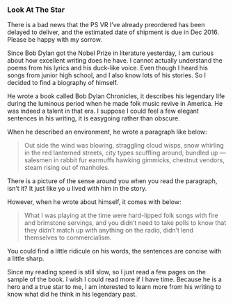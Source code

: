 ### Look At The Star
There is a bad news that the PS VR I’ve already preordered has been delayed to deliver, and the estimated date of shipment is due in Dec 2016. Please be happy with my sorrow.

Since Bob Dylan got the Nobel Prize in literature yesterday, I am curious about how excellent writing does he have. I cannot actually understand the poems from his lyrics and his duck-like voice. Even though I heard his songs from junior high school, and I also know lots of his stories. So I decided to find a biography of himself.

He wrote a book called Bob Dylan Chronicles, it describes his legendary life during the luminous period when he made folk music revive in America. He was indeed a talent in that era. I suppose I could feel a few elegant sentences in his writing, it is easygoing rather than obscure.

When he described an environment, he wrote a paragraph like below:
> Out side the wind was blowing, straggling cloud wisps, snow whirling in the red lanterned streets, city types scuffling around, bundled up — salesmen in rabbit fur earmuffs hawking gimmicks, chestnut vendors, steam rising out of manholes.

There is a picture of the sense around you when you read the paragraph, isn’t it? It just like yo u lived with him in the story.

However, when he wrote about himself, it comes with below:
> What I was playing at the time were hard-lipped folk songs with fire and brimstone servings, and you didn’t need to take polls to know that they didn’t match up with anything on the radio, didn’t lend themselves to commercialism.

You could find a little ridicule on his words, the sentences are concise with a little sharp.

Since my reading speed is still slow, so I just read a few pages on the sample of the book. I wish I could read more if I have time. Because he is a hero and a true star to me, I am interested to learn more from his writing to know what did he think in his legendary past.

